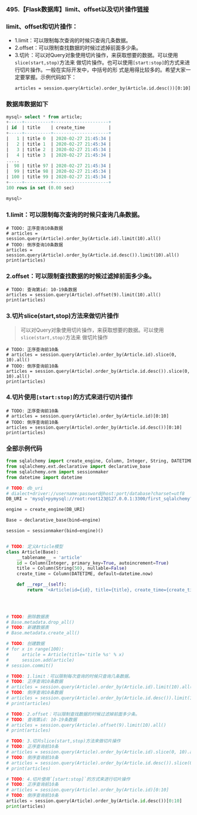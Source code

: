 ### 495.【Flask数据库】limit、offset以及切片操作[链接](http://wangkaixiang.cn/python-flask/di-liu-zhang-ff1a-sqlalchemy-shu-ju-ku/di-qi-jie-ff1a-sqlalchemy-de-orm-5.html)

### limit、offset和切片操作：
* 1.limit：可以限制每次查询的时候只查询几条数据。
* 2.offset：可以限制查找数据的时候过滤掉前面多少条。
* 3.切片：可以对Query对象使用切片操作，来获取想要的数据。可以使用`slice(start,stop)`方法来
    做切片操作。也可以使用`[start:stop]`的方式来进行切片操作。一般在实际开发中，中括号的形
    式是用得比较多的。希望大家一定要掌握。示例代码如下：
    ```text
    articles = session.query(Article).order_by(Article.id.desc())[0:10]
    ```

### 数据库数据如下
```sql
mysql> select * from article;
+-----+----------+---------------------+
| id  | title    | create_time         |
+-----+----------+---------------------+
|   1 | title 0  | 2020-02-27 21:45:34 |
|   2 | title 1  | 2020-02-27 21:45:34 |
|   3 | title 2  | 2020-02-27 21:45:34 |
|   4 | title 3  | 2020-02-27 21:45:34 |
.....
|  98 | title 97 | 2020-02-27 21:45:34 |
|  99 | title 98 | 2020-02-27 21:45:34 |
| 100 | title 99 | 2020-02-27 21:45:34 |
+-----+----------+---------------------+
100 rows in set (0.00 sec)

mysql>
```

### 1.limit：可以限制每次查询的时候只查询几条数据。
```text
# TODO: 正序查询10条数据
# articles = session.query(Article).order_by(Article.id).limit(10).all()
# TODO: 倒序查询10条数据
articles = session.query(Article).order_by(Article.id.desc()).limit(10).all()
print(articles)
```

### 2.offset：可以限制查找数据的时候过滤掉前面多少条。
```text
# TODO: 查询第id: 10-19条数据
articles = session.query(Article).offset(9).limit(10).all()
print(articles)
```

### 3.切片slice(start,stop)方法来做切片操作
> 可以对Query对象使用切片操作，来获取想要的数据。可以使用`slice(start,stop)`方法来
> 做切片操作
```text
# TODO: 正序查询前10条
# articles = session.query(Article).order_by(Article.id).slice(0, 10).all()
# TODO: 倒序查询前10条
articles = session.query(Article).order_by(Article.id.desc()).slice(0, 10).all()
print(articles)
```

### 4.切片使用`[start:stop]`的方式来进行切片操作
```text
# TODO: 正序查询前10条
# articles = session.query(Article).order_by(Article.id)[0:10]
# TODO: 倒序查询前10条
articles = session.query(Article).order_by(Article.id.desc())[0:10]
print(articles)
```

### 全部示例代码
```python
from sqlalchemy import create_engine, Column, Integer, String, DATETIME
from sqlalchemy.ext.declarative import declarative_base
from sqlalchemy.orm import sessionmaker
from datetime import datetime

# TODO: db_uri
# dialect+driver://username:password@host:port/database?charset=utf8
DB_URI = 'mysql+pymysql://root:root123@127.0.0.1:3300/first_sqlalchemy?charset=utf8'

engine = create_engine(DB_URI)

Base = declarative_base(bind=engine)

session = sessionmaker(bind=engine)()


# TODO: 定义Article模型
class Article(Base):
    __tablename__ = 'article'
    id = Column(Integer, primary_key=True, autoincrement=True)
    title = Column(String(50), nullable=False)
    create_time = Column(DATETIME, default=datetime.now)

    def __repr__(self):
        return '<Article(id={id}, title={title}, create_time={create_time})>'.format(id=self.id,
                                                                                     title=self.title,
                                                                                     create_time=self.create_time)


# TODO: 删除数据表
# Base.metadata.drop_all()
# TODO: 新建数据表
# Base.metadata.create_all()

# TODO: 创建数据
# for x in range(100):
#     article = Article(title='title %s' % x)
#     session.add(article)
# session.commit()

# TODO: 1.limit：可以限制每次查询的时候只查询几条数据。
# TODO: 正序查询10条数据
# articles = session.query(Article).order_by(Article.id).limit(10).all()
# TODO: 倒序查询10条数据
# articles = session.query(Article).order_by(Article.id.desc()).limit(10).all()
# print(articles)

# TODO: 2.offset：可以限制查找数据的时候过滤掉前面多少条。
# TODO: 查询第id: 10-19条数据
# articles = session.query(Article).offset(9).limit(10).all()
# print(articles)

# TODO: 3.切片slice(start,stop)方法来做切片操作
# TODO: 正序查询前10条
# articles = session.query(Article).order_by(Article.id).slice(0, 10).all()
# TODO: 倒序查询前10条
# articles = session.query(Article).order_by(Article.id.desc()).slice(0, 10).all()
# print(articles)

# TODO: 4.切片使用`[start:stop]`的方式来进行切片操作
# TODO: 正序查询前10条
# articles = session.query(Article).order_by(Article.id)[0:10]
# TODO: 倒序查询前10条
articles = session.query(Article).order_by(Article.id.desc())[0:10]
print(articles)
```